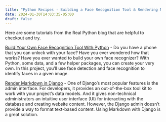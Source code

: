 ```yaml
---
title: "Python Recipes - Building a Face Recognition Tool & Rendering Markdown in Django"
date: 2024-01-30T14:03:35-05:00
draft: false
---
```


Here are some tutorials from the Real Python blog that are helpful to checkout and try.

[Build Your Own Face Recognition Tool With Python](https://realpython.com/face-recognition-with-python/ "Build Your Own Face Recognition Tool With Python") - Do you have a phone that you can unlock with your face? Have you ever wondered how that works? Have you ever wanted to build your own face recognizer? With Python, some data, and a few helper packages, you can create your very own. In this project, you’ll use face detection and face recognition to identify faces in a given image.

[Render Markdown in Django](https://realpython.com/django-markdown/ "Render Markdown in Django") - One of Django’s most popular features is the admin interface. For developers, it provides an out-of-the-box tool kit to work with your project’s data models. And it gives non-technical administrators an intuitive user interface (UI) for interacting with the database and creating website content. However, the Django admin doesn’t provide a way to format text-based content. Using Markdown with Django is a great solution.
